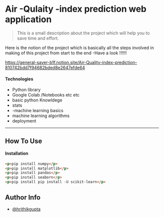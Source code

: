 # Air -Qulaity -index prediction web application


> This is a small description about the project which will help you to save time and effort.

Here is the notion of the project which is basically all the steps involved in making of this project from start to the end -Have a look !!!!!!

https://general-saver-b1f.notion.site/Air-Quality-index-prediction-810742bdd7f94682bded8e2647efde64

#### Technologies

- Python library
- Google Colab /Notebooks etc etc
- basic python Knowldege
- stats
- -machine learning basics 
- machine learning algorithms 
- deployment 

---

## How To Use

#### Installation
```html
<p>pip install numpy</p>
<p>pip install matplotlib</p>
<p>pip install pandas</p>
<p>pip install seaborn</p>
<p>pip install pip install -U scikit-learn</p>

```


## Author Info

- [@hrithikgupta](https://www.linkedin.com/in/hrithikgupta/)
